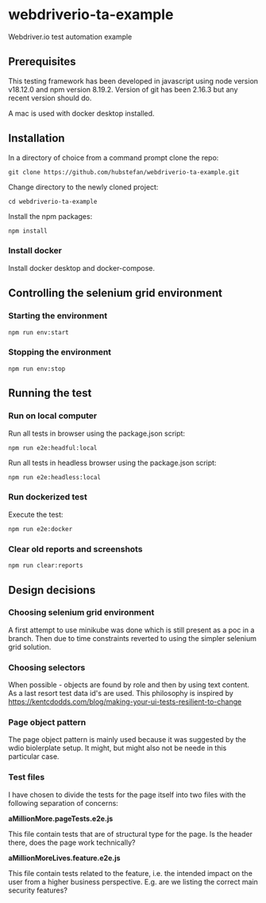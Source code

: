 # webdriverio-ta-example
Webdriver.io test automation example

## Prerequisites

This testing framework has been developed in javascript using node version v18.12.0 and npm version 8.19.2.
Version of git has been 2.16.3 but any recent version should do.

A mac is used with docker desktop installed.

## Installation

In a directory of choice from a command prompt clone the repo:
```
git clone https://github.com/hubstefan/webdriverio-ta-example.git
```

Change directory to the newly cloned project:
```
cd webdriverio-ta-example
```

Install the npm packages:
```
npm install
```
### Install docker
Install docker desktop and docker-compose.

## Controlling the selenium grid environment
### Starting the environment
```
npm run env:start
```
### Stopping the environment
```
npm run env:stop
```

## Running the test

### Run on local computer

Run all tests in browser using the package.json script:
```
npm run e2e:headful:local
```

Run all tests in headless browser using the package.json script:
```
npm run e2e:headless:local
```
### Run dockerized test 

Execute the test:
```
npm run e2e:docker
```
### Clear old reports and screenshots 

```
npm run clear:reports
```

## Design decisions

### Choosing selenium grid environment
A first attempt to use minikube was done which is still present as a poc in a branch. Then due to time constraints reverted to using the simpler selenium grid solution.

### Choosing selectors
When possible - objects are found by role and then by using text content. As a last resort test data id's are used. This philosophy is inspired by https://kentcdodds.com/blog/making-your-ui-tests-resilient-to-change

### Page object pattern
The page object pattern is mainly used because it was suggested by the wdio biolerplate setup. It might, but might also not be neede in this particular case.

### Test files
I have chosen to divide the tests for the page itself into two files with the following separation of concerns:

**aMillionMore.pageTests.e2e.js**

This file contain tests that are of structural type for the page. Is the header there, does the page work technically?

**aMillionMoreLives.feature.e2e.js**

This file contain tests related to the feature, i.e. the intended impact on the user from a higher business perspective. E.g. are we listing the correct main security features? 
